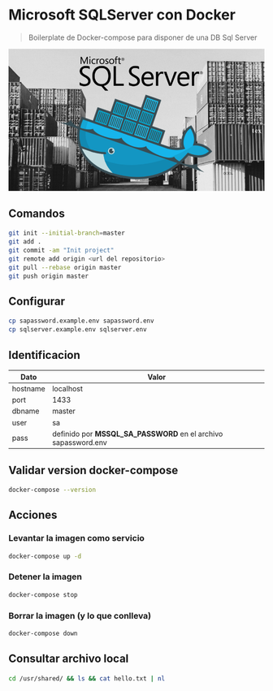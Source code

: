 # Microsoft SQLServer con Docker

> Boilerplate de Docker-compose para disponer de una DB Sql Server 

![Microsft SQLServer](logo.png)

## Comandos

```sh
git init --initial-branch=master
git add .
git commit -am "Init project"
git remote add origin <url del repositorio>
git pull --rebase origin master
git push origin master

```

## Configurar 

```sh
cp sapassword.example.env sapassword.env
cp sqlserver.example.env sqlserver.env
```

## Identificacion

| Dato     | Valor         |
| -------- | ------------- |
| hostname | localhost     |
| port     | 1433          |
| dbname   | master        |
| user     | sa            |
| pass     | definido por **MSSQL_SA_PASSWORD** en el archivo sapassword.env |

## Validar version docker-compose

```sh
docker-compose --version
```

## Acciones

### Levantar la imagen como servicio

```sh
docker-compose up -d
```

### Detener la imagen

```sh
docker-compose stop
```

### Borrar la imagen (y lo que conlleva)

```sh
docker-compose down
```

## Consultar archivo local

```sh
cd /usr/shared/ && ls && cat hello.txt | nl
```
